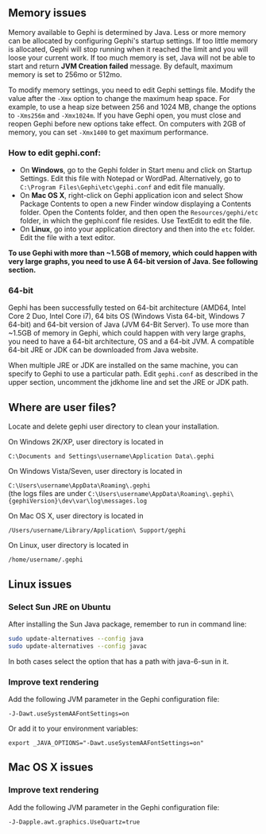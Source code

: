 ## Memory issues

Memory available to Gephi is determined by Java. Less or more memory can be allocated by configuring Gephi's startup settings. If too little memory is allocated, Gephi will stop running when it reached the limit and you will loose your current work. If too much memory is set, Java will not be able to start and return **JVM Creation failed** message. By default, maximum memory is set to 256mo or 512mo.

To modify memory settings, you need to edit Gephi settings file. Modify the value after the `-Xmx` option to change the maximum heap space. For example, to use a heap size between 256 and 1024 MB, change the options to `-Xms256m` and `-Xmx1024m`. If you have Gephi open, you must close and reopen Gephi before new options take effect. On computers with 2GB of memory, you can set `-Xmx1400` to get maximum performance.

### How to edit gephi.conf:

- On **Windows**, go to the Gephi folder in Start menu and click on Startup Settings. Edit this file with Notepad or WordPad. Alternatively, go to `C:\Program Files\Gephi\etc\gephi.conf` and edit file manually.
- On **Mac OS X**, right-click on Gephi application icon and select Show Package Contents to open a new Finder window displaying a Contents folder. Open the Contents folder, and then open the `Resources/gephi/etc` folder, in which the gephi.conf file resides. Use TextEdit to edit the file.
- On **Linux**, go into your application directory and then into the `etc` folder. Edit the file with a text editor.

**To use Gephi with more than ~1.5GB of memory, which could happen with very large graphs, you need to use A 64-bit version of Java. See following section.**

### 64-bit

Gephi has been successfully tested on 64-bit architecture (AMD64, Intel Core 2 Duo, Intel Core i7), 64 bits OS (Windows Vista 64-bit, Windows 7 64-bit) and 64-bit version of Java (JVM 64-Bit Server). To use more than ~1.5GB of memory in Gephi, which could happen with very large graphs, you need to have a 64-bit architecture, OS and a 64-bit JVM. A compatible 64-bit JRE or JDK can be downloaded from Java website.

When multiple JRE or JDK are installed on the same machine, you can specify to Gephi to use a particular path. Edit `gephi.conf` as described in the upper section, uncomment the jdkhome line and set the JRE or JDK path.

## Where are user files?

Locate and delete gephi user directory to clean your installation.

On Windows 2K/XP, user directory is located in

`C:\Documents and Settings\username\Application Data\.gephi`

On Windows Vista/Seven, user directory is located in

`C:\Users\username\AppData\Roaming\.gephi`  
(the logs files are under  `C:\Users\username\AppData\Roaming\.gephi\{gephiVersion}\dev\var\log\messages.log`

On Mac OS X, user directory is located in

`/Users/username/Library/Application\ Support/gephi`

On Linux, user directory is located in

`/home/username/.gephi`



## Linux issues

### Select Sun JRE on Ubuntu

After installing the Sun Java package, remember to run in command line:

```sh
sudo update-alternatives --config java
sudo update-alternatives --config javac
```

In both cases select the option that has a path with java-6-sun in it.

### Improve text rendering

Add the following JVM parameter in the Gephi configuration file:

``-J-Dawt.useSystemAAFontSettings=on``

Or add it to your environment variables:

``export _JAVA_OPTIONS="-Dawt.useSystemAAFontSettings=on"``

## Mac OS X issues

### Improve text rendering

Add the following JVM parameter in the Gephi configuration file:

``-J-Dapple.awt.graphics.UseQuartz=true``
